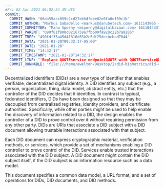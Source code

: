 ```yaml
---
#Fri 02 Apr 2021 06:02:54 AM UTC
commit:
  COMMIT_HASH: "66da59acc059c2cd27eb6dfeee02e0fa8ef59c1b"
  COMMIT_AUTHOR: "Markus Sabadello <markus@danubetech.com> 1611143965 +0100"
  COMMIT_COMMITTER: "Manu Sporny <msporny@digitalbazaar.com> 1611844337 -0500"
  COMMIT_PARENT: "090f81f900c8216759a7fb609fa928c22b7a9286"
  COMMIT_TREE: "490fdf35a45d41816d63b2c5df25decbcbad7044"
  COMMIT_DATA: "2021-01-28T09:32:17-05:00"
  COMMIT_DATE: "2021-01-28"
  COMMIT_TIME: "14:32:17"
  COMMIT_TIMESTAMP: "2021-01-28T14:32:17"
  COMMIT_LINE: ""Replace QUOTEservice endpointQUOTE with QUOTEserviceQUOTE where appropriate."
  COMMIT_RUNNABLE: "file:///home/ewelton/Desktop/I/did-biometrics/did-core-dataset/analysis/gitinfo/66da59acc059c2cd27eb6dfeee02e0fa8ef59c1b/snapshot/index.html"
---
```


<section id="abstract">
<p>
<a>Decentralized identifiers</a> (DIDs) are a new type of identifier that
enables verifiable, decentralized digital identity. A <a>DID</a> identifies any
subject (e.g., a person, organization, thing, data model, abstract entity, etc.)
that the controller of the <a>DID</a> decides that it identifies. In contrast to
typical, federated identifiers, DIDs have been designed so that they may be
decoupled from centralized registries, identity providers, and certificate
authorities. Specifically, while other parties might be used to help enable the
discovery of information related to a <a>DID</a>, the design enables the
controller of a <a>DID</a> to prove control over it without requiring permission
from any other party. <a>DIDs</a> are URIs that associate a <a>DID subject</a>
with a <a>DID document</a> allowing trustable interactions associated with that
subject.
    </p>
<p>
Each <a>DID document</a> can express cryptographic material, verification
methods, or <a>services</a>, which provide a set of mechanisms enabling
a <a>DID controller</a> to prove control of the <a>DID</a>. <a>Services</a>
enable trusted interactions associated with the <a>DID
subject</a>. A <a>DID document</a> might contain the <a>DID subject</a> itself,
if the <a>DID subject</a> is an information resource such as a data model.
    </p>
<p>
This document specifies a common data model, a URL format, and a set of
operations for <a>DIDs</a>, <a>DID documents</a>, and <a>DID methods</a>.
    </p>
</section>
